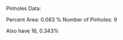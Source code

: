Pinholes Data:

Percent Area: 0.083 %
Number of Pinholes: 9
<!-- PUBLISH STOP -->

Also have 16, 0.343%